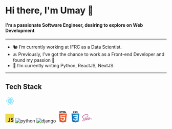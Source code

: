 # Hi there, I'm Umay 👋


#### I'm a passionate Software Engineer, desiring to explore on Web Development

-----------------

- 🐿️ I’m currently working at IFRC as a Data Scientist.
- 🔙 Previously, I've got the chance to work as a Front-end Developer and found my passion 🙌
- 🌱 I’m currently writing Python, ReactJS, NextJS.

-----------------

## Tech Stack

<div>

  <a href="https://react.dev/" target="_blank"><img src="https://raw.githubusercontent.com/github/explore/80688e429a7d4ef2fca1e82350fe8e3517d3494d/topics/react/react.png" width="30px" alt="reactjs"/></a>
  
  <img src="https://raw.githubusercontent.com/github/explore/80688e429a7d4ef2fca1e82350fe8e3517d3494d/topics/javascript/javascript.png" width="27px" alt="javascript"/>

  <img src="https://cdn.cdnlogo.com/logos/p/3/python.svg" width="28px" alt="python"/>

  <img src="https://www.djangoproject.com/m/img/logos/django-logo-negative.png" width="60px" alt="django"/>
  
  <img src="https://raw.githubusercontent.com/github/explore/80688e429a7d4ef2fca1e82350fe8e3517d3494d/topics/html/html.png" width="35px" padding="5px" alt="html5"/>

  <img src="https://raw.githubusercontent.com/github/explore/80688e429a7d4ef2fca1e82350fe8e3517d3494d/topics/css/css.png" width="35px" padding="5px" alt="css"/>
  
  <img src="https://raw.githubusercontent.com/github/explore/80688e429a7d4ef2fca1e82350fe8e3517d3494d/topics/sass/sass.png" width="30px" alt="sass"/>
  
</div>






<!--
**UmayD/UmayD** is a ✨ _special_ ✨ repository because its `README.md` (this file) appears on your GitHub profile.

Here are some ideas to get you started:

- 🔭 I’m currently working on ...
- 🌱 I’m currently learning ...
- 👯 I’m looking to collaborate on ...
- 🤔 I’m looking for help with ...
- 💬 Ask me about ...
- 📫 How to reach me: ...
- 😄 Pronouns: ...
- ⚡ Fun fact: ...
-->
